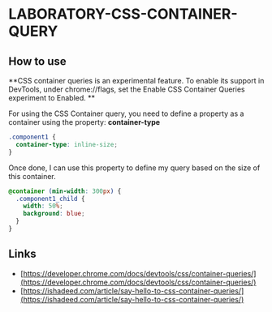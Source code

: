 # LABORATORY-CSS-CONTAINER-QUERY

## How to use

**CSS container queries is an experimental feature. To enable its support in DevTools, under chrome://flags, set the Enable CSS Container Queries experiment to Enabled.
**

For using the CSS Container query, you need to define a property as a container using the property: **container-type**

```css
.component1 {
  container-type: inline-size;
}
```

Once done, I can use this property to define my query based on the size of this container.

```css
@container (min-width: 300px) {
  .component1_child {
    width: 50%;
    background: blue;
  }
}
```

## Links

- [https://developer.chrome.com/docs/devtools/css/container-queries/](https://developer.chrome.com/docs/devtools/css/container-queries/)
- [https://ishadeed.com/article/say-hello-to-css-container-queries/](https://ishadeed.com/article/say-hello-to-css-container-queries/)
